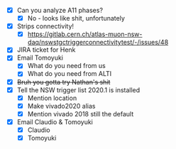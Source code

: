 - [x] Can you analyze A11 phases?
  - [x] No - looks like shit, unfortunately
- [x] Strips connectivity!
  - [x] https://gitlab.cern.ch/atlas-muon-nsw-daq/nswstgctriggerconnectivitytest/-/issues/48
- [x] JIRA ticket for Henk
- [x] Email Tomoyuki
  - [x] What do you need from us
  - [x] What do you need from ALTI
- [x] <del>Bruh you gotta try Nathan's shit</del>
- [x] Tell the NSW trigger list 2020.1 is installed
  - [x] Mention location
  - [x] Make vivado2020 alias
  - [x] Mention vivado 2018 still the default
- [x] Email Claudio & Tomoyuki
  - [x] Claudio
  - [x] Tomoyuki
